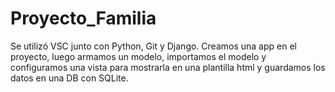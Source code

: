 # Proyecto_Familia
Se utilizó VSC junto con Python, Git y Django.
Creamos una app en el proyecto, luego armamos un modelo, importamos el modelo y configuramos una vista para mostrarla en una plantilla html y guardamos los datos en una DB con SQLite.
